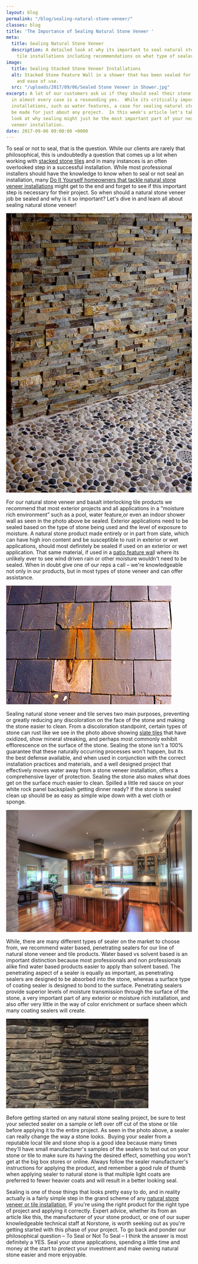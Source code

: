 ```yaml
---
layout: blog
permalink: "/blog/sealing-natural-stone-veneer/"
classes: blog
title: 'The Importance of Sealing Natural Stone Veneer '
meta:
  title: Sealing Natural Stone Veneer
  description: A detailed look at why its important to seal natural stone veneer and
    tile installations including recommendations on what type of sealers to use.
image:
  title: Sealing Stacked Stone Veneer Installations
  alt: Stacked Stone Feature Wall in a shower that has been sealed for protection
    and ease of use.
  src: "/uploads/2017/09/06/Sealed Stone Veneer in Shower.jpg"
excerpt: A lot of our customers ask us if they should seal their stone and the answer
  in almost every case is a resounding yes.  While its critically important in some
  installations, such as water features, a case for sealing natural stone veneer can
  be made for just about any project.  In this week's article let's take a closer
  look at why sealing might just be the most important part of your next natural stone
  veneer installation.
date: 2017-09-06 00:00:00 +0000
---
```



To seal or not to seal, that is the question.  While our clients are rarely that philosophical, this is undoubtedly a question that comes up a lot when working with [stacked stone tiles](https://www.norstoneusa.com/products/) and in many instances is an often overlooked step in a successful installation.  While most professional installers should have the knowledge to know when to seal or not seal an installation, many [Do It Yourself homeowners that tackle natural stone veneer installations](https://www.norstoneusa.com/blog/norstone-diy-infographic/) might get to the end and forget to see if this important step is necessary for their project.  So when should a natural stone veneer job be sealed and why is it so important?  Let's dive in and learn all about sealing natural stone veneer!

![Stacked Stone Shower Feature Wall that has been sealed to protect and enhance the stone](/uploads/2017/09/06/Sealed%20Stone%20Veneer%20in%20Shower.jpg)

For our natural stone veneer and basalt interlocking tile products we recommend that most exterior projects and all applications in a “moisture rich environment” such as a pool, water feature,or even an indoor shower wall as seen in the photo above be sealed.   Exterior applications need to be sealed based on the type of stone being used and the level of exposure to moisture.  A natural stone product made entirely or in part from slate, which can have high iron content and be susceptible to rust in exterior or wet applications, should most definitely be sealed if used on an exterior or wet application.  That same material, if used in a [patio feature wal](https://www.norstoneusa.com/blog/natural-stone-patios-designing-norstone-series/)l where its unlikely ever to see wind driven rain or other moisture wouldn't need to be sealed.  When in doubt give one of our reps a call – we're knowledgeable not only in our products, but in most types of stone veneer and can offer assistance.

![Slate roofing tiles that have not been sealed and are rusting due to high iron content](/uploads/2017/09/06/Unsealed%20Slate%20Tiles%20Rusting.jpg)

Sealing natural stone veneer and tile serves two main purposes, preventing or greatly reducing any discoloration on the face of the stone and making the stone easier to clean.  From a discoloration standpoint, certain types of stone can rust like we see in the photo above showing [slate tiles](https://www.norstoneusa.com/blog/slate-tile-norstone-classroom-series/) that have oxidized, show mineral streaking, and perhaps most commonly exhibit efflorescence on the surface of the stone.  Sealing the stone isn't a 100% guarantee that these naturally occurring processes won't happen, but its the best defense available, and when used in conjunction with the correct installation practices and materials, and a well designed project that effectively moves water away from a stone veneer installation, offers a comprehensive layer of protection.  Sealing the stone also makes what does get on the surface much easier to clean.  Spilled a little red sauce on your white rock panel backsplash getting dinner ready?  If the stone is sealed clean up should be as easy as simple wipe down with a wet cloth or sponge.

![Designer White Quartz Stacked Stone backsplash that has been sealed for easy clean up](/uploads/2017/09/06/Sealed%20White%20Quartz%20Natural%20Stone%20Backsplash.jpg)

While, there are many different types of sealer on the market to choose from, we recommend water based, penetrating sealers for our line of natural stone veneer and tile products.  Water based vs solvent based is an important distinction because most professionals and non professionals alike find water based products easier to apply than solvent based.  The penetrating aspect of a sealer is equally as important, as penetrating sealers are designed to be absorbed into the stone, whereas a surface type of coating sealer is designed to bond to the surface.  Penetrating sealers provide superior levels of moisture transmission through the surface of the stone, a very important part of any exterior or moisture rich installation, and also offer very little in the way of color enrichment or surface sheen which many coating sealers will create.

![Stone veneer that has been sealed on one side and left unsealed on the other side to show the difference in sheen](/uploads/2017/09/06/Partially%20Sealed%20Stone%20Veneer.jpg)

Before getting started on any natural stone sealing project, be sure to test your selected sealer on a sample or left over off cut of the stone or tile before applying it to the entire project. As seen in the photo above, a sealer can really change the way a stone looks.  Buying your sealer from a reputable local tile and stone shop is a good idea because many times they'll have small manufacturer's samples of the sealers to test out on your stone or tile to make sure its having the desired effect, something you won't get at the big box stores or online.  Always follow the sealer manufacturer's instructions for applying the product, and remember a good rule of thumb when applying sealer to natural stone is that multiple light coats are preferred to fewer heavier coats and will result in a better looking seal.

Sealing is one of those things that looks pretty easy to do, and in reality actually is a fairly simple step in the grand scheme of any [natural stone veneer or tile installation](https://www.norstoneusa.com/blog/learning-the-best-practices-for-tile-and-stone-installations-by-the-tile-council-of-north-america/), IF you're using the right product for the right type of project and applying it correctly.  Expert advice, whether its from an article like this, the manufacturer of your stone product, or one of our super knowledgeable technical staff at Norstone, is worth seeking out as you're getting started with this phase of your project.  To go back and ponder our philosophical question – To Seal or Not To Seal – I think the answer is most definitely a YES.  Seal your stone applications, spending a little time and money at the start to protect your investment and make owning natural stone easier and more enjoyable.
